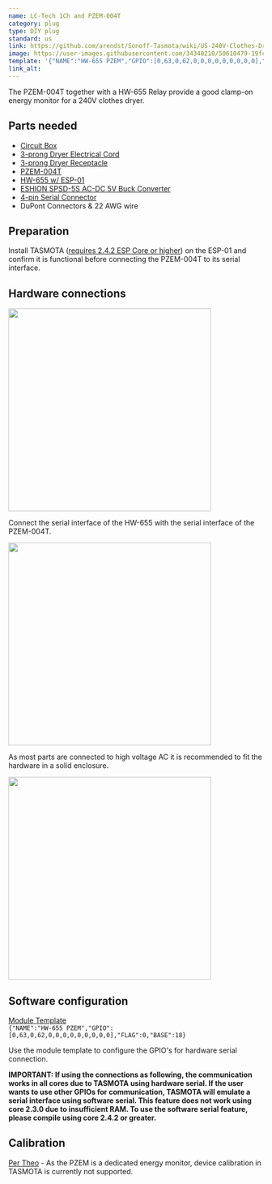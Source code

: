 ```yaml
---
name: LC-Tech 1Ch and PZEM-004T
category: plug
type: DIY plug
standard: us
link: https://github.com/arendst/Sonoff-Tasmota/wiki/US-240V-Clothes-Dryer-PZEM004T-Energy-Monitor
image: https://user-images.githubusercontent.com/34340210/50610479-19fc4f00-0ea1-11e9-8238-d46a93850a32.jpg
template: '{"NAME":"HW-655 PZEM","GPIO":[0,63,0,62,0,0,0,0,0,0,0,0,0],"FLAG":0,"BASE":18}'
link_alt:
---
```

The PZEM-004T together with a HW-655 Relay provide a good clamp-on energy monitor for a 240V clothes dryer.

## Parts needed
* [Circuit Box](https://www.lowes.com/pd/CARLON-1-Gang-Blue-Plastic-Interior-New-Work-Standard-Switch-Outlet-Wall-Electrical-Box/3286106)
* [3-prong Dryer Electrical Cord](https://smile.amazon.com/gp/product/B002RL9JB6)
* [3-prong Dryer Receptacle](https://smile.amazon.com/gp/product/B000BQSU8C)
* [PZEM-004T](https://www.aliexpress.com/item/AC-Digital-Multifunction-Meter-Watt-Power-Volt-Amp-Current-Test-Module-PZEM-004T-For-Arduino-TTL/32840804812.html?spm=a2g0s.9042311.0.0.68b94c4drsAK0r)
* [HW-655 w/ ESP-01](https://www.aliexpress.com/item/ESP8266-5V-WiFi-relay-module-Things-smart-home-remote-control-switch-phone-APP/32771859308.html)
* [ESHION SPSD-5S AC-DC 5V Buck Converter](https://smile.amazon.com/gp/product/B01F9ZQ2YS)
* [4-pin Serial Connector](https://www.aliexpress.com/item/10Set-4Pin-JST-XH-Connectors-Plug-2-54mm-1007-26AWG-With-100mm-150mm-200mm-300mm-Length/32883270859.html?spm=a2g0s.9042311.0.0.68b94c4drsAK0r)
* DuPont Connectors & 22 AWG wire

## Preparation
Install TASMOTA ([requires 2.4.2 ESP Core or higher](https://github.com/arendst/Sonoff-Tasmota/wiki/What's-New#20181105---6303)) on the ESP-01 and confirm it is functional before connecting the PZEM-004T to its serial interface.

## Hardware connections
<img src="https://user-images.githubusercontent.com/34340210/51444410-2536e380-1cc5-11e9-8989-b181c2851863.png" height="400" /><br>

Connect the serial interface of the HW-655 with the serial interface of the PZEM-004T.

<img src="https://user-images.githubusercontent.com/34340210/50610473-1668c800-0ea1-11e9-9af6-463a04c79692.jpg" height="400" /><br>


As most parts are connected to high voltage AC it is recommended to fit the hardware in a solid enclosure.

<img src="https://user-images.githubusercontent.com/34340210/50610462-123caa80-0ea1-11e9-9c52-e9ff7722b9a8.jpg" height="400" /><br>

## Software configuration

[Module Template](Templates)<BR>
`{"NAME":"HW-655 PZEM","GPIO":[0,63,0,62,0,0,0,0,0,0,0,0,0],"FLAG":0,"BASE":18}`

Use the module template to configure the GPIO's for hardware serial connection.

**IMPORTANT: If using the connections as following, the communication works in all cores due to TASMOTA using hardware serial. If the user wants to use other GPIOs for communication, TASMOTA will emulate a serial interface using software serial. This feature does not work using core 2.3.0 due to insufficient RAM. To use the software serial feature, please compile using core 2.4.2 or greater.**

## Calibration
[Per Theo](https://github.com/arendst/Sonoff-Tasmota/issues/3208#issuecomment-405048466) - As the PZEM is a dedicated energy monitor, device calibration in TASMOTA is currently not supported.
